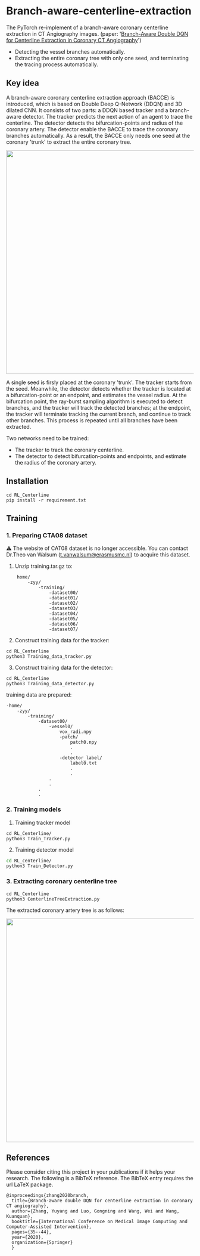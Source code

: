# Branch-aware-centerline-extraction

The PyTorch re-implement of a branch-aware coronary centerline extraction in CT Angiography images. (paper: '[Branch-Aware Double DQN for Centerline Extraction in Coronary CT Angiography](https://link.springer.com/chapter/10.1007/978-3-030-59725-2_4)')

- Detecting the vessel branches automatically.
- Extracting the entire coronary tree with only one seed, and terminating the tracing process automatically.

## Key idea

A branch-aware coronary centerline extraction approach (BACCE) is introduced, which is based on Double Deep Q-Network (DDQN) and 3D dilated CNN. It consists of two parts: a DDQN based tracker and a branch-aware detector. The tracker predicts the next action of an agent to trace the centerline. The detector detects the bifurcation-points and radius of the coronary artery. The detector enable the BACCE to trace the coronary branches automatically. As a result, the BACCE only needs one seed at the coronary 'trunk' to extract the entire coronary tree.


<img src="https://github.com/514sz/Image-store/blob/main/fig2.png" width="800" height="600">

A single seed is firsly placed at the coronary 'trunk'. The tracker starts from the seed. Meanwhile, the detector detects whether the tracker is located at a bifurcation-point or an endpoint, and estimates the vessel radius. At the bifurcation point, the ray-burst sampling algorithm is executed to detect branches, and the tracker will track the detected branches; at the endpoint, the tracker will terminate tracking the current branch, and continue to track other branches. This process is repeated until all branches have been extracted.

Two networks need to be trained:

- The tracker to track the coronary centerline.
- The detector to detect bifurcation-points and endpoints, and estimate the radius of the coronary artery.



## Installation

```
cd RL_Centerline
pip install -r requirement.txt
```

## Training

### 1. Preparing CTA08 dataset

&#9888;
The website of CAT08 dataset is no longer accessible. You can contact Dr.Theo van Walsum (t.vanwalsum@erasmusmc.nl) to acquire this dataset.

1. Unzip training.tar.gz to:
```
    home/
        -zyy/
            -training/
                -dataset00/
                -dataset01/
                -dataset02/
                -dataset03/
                -dataset04/
                -dataset05/
                -dataset06/
                -dataset07/
```
2. Construct training data for the tracker:

```
cd RL_Centerline
python3 Training_data_tracker.py
```

3. Construct training data for the detector:

```
cd RL_Centerline
python3 Training_data_detector.py
```

training data are prepared:
```
-home/
    -zyy/
        -training/
            -dataset00/
                -vessel0/
                    vox_radi.npy
                    -patch/
                        patch0.npy
                        .
                        .
                    -detector_label/
                        label0.txt
                        .
                        . 
                .        
                .
            .
            .
```

    
### 2. Training models

1. Training tracker model
```
cd RL_Centerline/
python3 Train_Tracker.py
```

2. Training detector model
```bash
cd RL_centerline/
python3 Train_Detector.py
```

### 3. Extracting coronary centerline tree

```
cd RL_Centerline
python3 CenterlineTreeExtraction.py
```

The extracted coronary artery tree is as follows:

<img src="https://github.com/514sz/Image-store/blob/main/fig4.png" width="800" height="600">

## References

Please consider citing this project in your publications if it helps your research. The following is a BibTeX reference. The BibTeX entry requires the url LaTeX package.

    @inproceedings{zhang2020branch,
      title={Branch-aware double DQN for centerline extraction in coronary CT angiography},
      author={Zhang, Yuyang and Luo, Gongning and Wang, Wei and Wang, Kuanquan},
      booktitle={International Conference on Medical Image Computing and Computer-Assisted Intervention},
      pages={35--44},
      year={2020},
      organization={Springer}
      }
